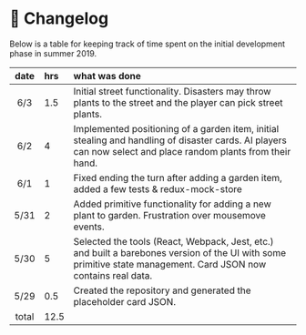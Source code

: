 # :page_with_curl: Changelog

Below is a table for keeping track of time spent on the initial development phase in summer 2019.

| date   | hrs  | what was done |
| :-----:|:-----| :------|
| 6/3    | 1.5  | Initial street functionality. Disasters may throw plants to the street and the player can pick street plants.
| 6/2    | 4    | Implemented positioning of a garden item, initial stealing and handling of disaster cards. AI players can now select and place random plants from their hand.
| 6/1    | 1    | Fixed ending the turn after adding a garden item, added a few tests & redux-mock-store
| 5/31   | 2    | Added primitive functionality for adding a new plant to garden. Frustration over mousemove events.
| 5/30   | 5    | Selected the tools (React, Webpack, Jest, etc.) and built a barebones version of the UI with some primitive state management. Card JSON now contains real data. |
| 5/29   | 0.5  | Created the repository and generated the placeholder card JSON. |
| total  | 12.5 | | 

